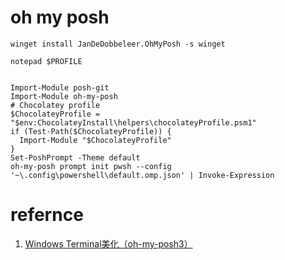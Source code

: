 # oh my posh

```posh
winget install JanDeDobbeleer.OhMyPosh -s winget
```

```posh
notepad $PROFILE


Import-Module posh-git
Import-Module oh-my-posh
# Chocolatey profile
$ChocolateyProfile = "$env:ChocolateyInstall\helpers\chocolateyProfile.psm1"
if (Test-Path($ChocolateyProfile)) {
  Import-Module "$ChocolateyProfile"
}
Set-PoshPrompt -Theme default
oh-my-posh prompt init pwsh --config '~\.config\powershell\default.omp.json' | Invoke-Expression
```


# refernce

1. [Windows Terminal美化（oh-my-posh3）](https://zhuanlan.zhihu.com/p/354603010)